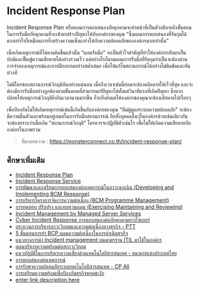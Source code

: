 Incident Response Plan
===

Incident Response Plan หรือแผนการตอบสนองภัยคุกคามจะทำหน้าที่เป็นตัวอธิบายถึงขั้นตอนในการรับมือภัยคุกคามที่จะเข้ามาสร้างปัญหาให้กับองค์กรของคุณ “ซึ่งแผนการตอบสนองที่รัดกุมได้มากเท่าไรก็เหมือนการยิ่งสร้างความแข็งแกร่งให้กับความปลอดภัยขององค์กรมากเท่านั้น”

เมื่อเกิดเหตุการณ์ที่ไม่คาดคิดขึ้นแล้วนั้น “แผนรับมือ” จะเป็นหัวใจสำคัญที่ทำให้องค์กรกลับมาเป็นปกติและฟื้นฟูความเสียหายได้อย่างรวดเร็ว  แต่อย่างไรก็ตามแผนการรับมือที่รัดกุมจำเป็นจะต้องผ่านการจำลองเหตุการณ์และการฝึกอบรมอย่างสม่ำเสมอ เพื่อให้แก้ไขสถานการณ์ได้อย่างไม่ติดขัดและทันท่วงที 

ไม่มีใครชอบสถานการณ์วิกฤติกันอย่างแน่นอน เมื่อถึงเวลาเช่นนี้ย่อมจะต้องคลีคลายให้เร็วที่สุด และจะต้องมีการรับมืออย่างถูกต้องตามขั้นตอนที่สามารถแก้ปัญหาได้ตั้งแต่วินาทีแรกที่เกิดปัญหา ซึ่งหากปล่อยให้เหตุการณ์วิกฤติยิ่งกินเวลานานมากขึ้น ก็จะยิ่งส่งผลให้องค์กรของคุณจะต้องเสียหายไปเรื่อยๆ

เพื่อป้องกันไม่ให้เกิดเหตุการณ์เช่นนี้เกิดขึ้นกับองค์กรของคุณ “ทีมผู้ดูแลระบบความปลอดภัย” จะต้องมีความตื่นตัวและพร้อมอยู่เสมอในการรับมือสถานการณ์ อีกทั้งบุคคลอื่นๆในองค์กรด้วยเช่นเดียวกัน จะต้องทราบว่าเมื่อเกิด “สถานการณ์วิกฤติ” ใครควรจะปฏิบัติตัวเช่นไร เพื่อไม่ให้เกิดความเสียหายกับองค์กรในภาพรวม

> ที่มาบทความ : https://monsterconnect.co.th/incident-response-plan/

## ศึกษาเพิ่มเติม

- [Incident Response Plan](https://www.uih.co.th/th/products-services/security-services-th/incident-response-plan/)
- [Incident Response Service](https://www.sosecure.co.th/incident-response-service/)
- [การพัฒนาและเตรียมการตอบสนองต่อเหตุการณ์ในภาวะฉุกเฉิน (Developing and Implementing BCM Response)](https://www.bcpthaiguru.com/Article/Detail/130744/%E0%B8%81%E0%B8%B2%E0%B8%A3%E0%B8%9E%E0%B8%B1%E0%B8%92%E0%B8%99%E0%B8%B2%E0%B9%81%E0%B8%A5%E0%B8%B0%E0%B9%80%E0%B8%95%E0%B8%A3%E0%B8%B5%E0%B8%A2%E0%B8%A1%E0%B8%81%E0%B8%B2%E0%B8%A3%E0%B8%95%E0%B8%AD%E0%B8%9A%E0%B8%AA%E0%B8%99%E0%B8%AD%E0%B8%87%E0%B8%95%E0%B9%88%E0%B8%AD%E0%B9%80%E0%B8%AB%E0%B8%95%E0%B8%B8%E0%B8%81%E0%B8%B2%E0%B8%A3%E0%B8%93%E0%B9%8C%E0%B9%83%E0%B8%99%E0%B8%A0%E0%B8%B2%E0%B8%A7%E0%B8%B0%E0%B8%89%E0%B8%B8%E0%B8%81%E0%B9%80%E0%B8%89%E0%B8%B4%E0%B8%99-%28Developing-and-Implementing-BCM-Response%29)
- [การบริหารโครงการจัดการความต่อเนื่อง (BCM Programme Management)](https://www.bcpthaiguru.com/Article/Detail/130741/%E0%B8%81%E0%B8%B2%E0%B8%A3%E0%B8%9A%E0%B8%A3%E0%B8%B4%E0%B8%AB%E0%B8%B2%E0%B8%A3%E0%B9%82%E0%B8%84%E0%B8%A3%E0%B8%87%E0%B8%81%E0%B8%B2%E0%B8%A3%E0%B8%88%E0%B8%B1%E0%B8%94%E0%B8%81%E0%B8%B2%E0%B8%A3%E0%B8%84%E0%B8%A7%E0%B8%B2%E0%B8%A1%E0%B8%95%E0%B9%88%E0%B8%AD%E0%B9%80%E0%B8%99%E0%B8%B7%E0%B9%88%E0%B8%AD%E0%B8%87-%28BCM-Programme-Management%29)
- [การทดสอบ ปรับปรุง และทบทวนแผน (Exercising Maintaining and Reviewing)](https://www.bcpthaiguru.com/Article/Detail/130745/%E0%B8%81%E0%B8%B2%E0%B8%A3%E0%B8%97%E0%B8%94%E0%B8%AA%E0%B8%AD%E0%B8%9A-%E0%B8%9B%E0%B8%A3%E0%B8%B1%E0%B8%9A%E0%B8%9B%E0%B8%A3%E0%B8%B8%E0%B8%87-%E0%B9%81%E0%B8%A5%E0%B8%B0%E0%B8%97%E0%B8%9A%E0%B8%97%E0%B8%A7%E0%B8%99%E0%B9%81%E0%B8%9C%E0%B8%99-%28Exercising-Maintaining-and-Reviewing%29)
- [Incident Management by Managed Server Services](https://netway.co.th/kb/blog/cloud-managed-services/incident-management-by-managed-server-services)
- [Cyber Incident Response การตอบสนองต่อภัยคุกคามทางไซเบอร์](https://monsterconnect.co.th/cyber-incident-response/)
- [กระบวนการบริหารภาวะวิกฤตและความต่อเนื่องทางธุรกิจ - PTT](https://sustainability.pttgcgroup.com/th/economy/risk-and-crisis-management/business-continuity-management)
- [5 ขั้นตอนการทำ BCP แผนความต่อเนื่องในการดำเนินธุรกิจ](https://info.apexcircuit.com/?p=22372)
- [แนวทางการนํา Incident management บนมาตรฐาน ITIL มาใช้ในองค์กร](https://searchlib.utcc.ac.th/library/onlinethesis/206659.pdf)
- [แผนบริหารความพร้อมต่อสภาวะวิกฤต](https://sccl.stou.ac.th/wp-content/uploads/2023/08/emergency-plan.pdf)
- [แนวปฏิบัติในการบริหารความเสี่ยงด้านเทคโนโลยีสารสนเทศ - ธนาคารแห่งประเทศไทย](https://www.bot.or.th/content/dam/bot/documents/th/our-services/Member-corner/manual-of-supervision/IT-RM_Implementation_Guideline.pdf)
- [การตอบสนองต่อเหตุการณ์](https://www.sangfor.com/th/cybersecurity/services/incident-response)
- [การรักษาความปลอดภัยระบบเทคโนโลยีสารสนเทศ - CP All](https://www.cpall.co.th/sustain/economic-dimension/information-security-cybersecurity-system-availability)
- [การเตรียมความพร้อมเพื่อป้องกันธุรกิจหยุดชะงัก](https://www.cioworldbusiness.com/preparing-bcm-prevent-interruptions/)
- [enter link description here](https://www.demco.co.th/storage/downloads/corporate-policies/20210113-demco-crisis-management-manual-th.pdf)

<!--stackedit_data:
eyJoaXN0b3J5IjpbLTcxODExNDA0NCwtOTU1MjAxOTc4XX0=
-->